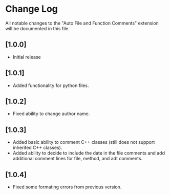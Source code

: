 # Change Log

All notable changes to the "Auto File and Function Comments" extension will be documented in this file.

## [1.0.0]

- Initial release

## [1.0.1]

- Added functionality for python files.

## [1.0.2]
- Fixed ability to change author name.

## [1.0.3]
- Added basic ability to comment C++ classes (still does not support inherited C++ classes).
- Added ability to decide to include the date in the file comments and add additional comment lines for file, method, and adt comments.

## [1.0.4]
- Fixed some formating errors from previous version.